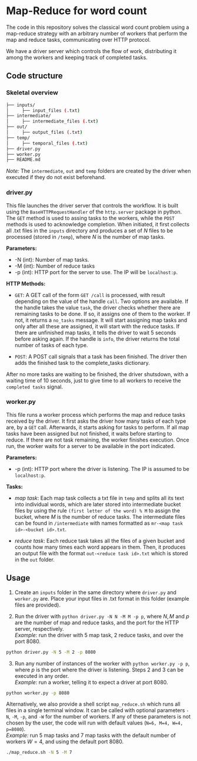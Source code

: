 # Map-Reduce for word count

The code in this repository solves the classical word count problem using a map-reduce strategy with an arbitrary number of workers that perform the map and reduce tasks, communicating over HTTP protocol.

We have a driver server which controls the flow of work, distributing it among the workers and keeping track of completed tasks.

## Code structure
### Skeletal overview

```bash
├── inputs/
│     ├── input_files (.txt)
├── intermediate/
│     ├── intermediate_files (.txt)
├── out/
│     ├── output_files (.txt)
├── temp/
│     ├── temporal_files (.txt)
├── driver.py
├── worker.py
├── README.md
```

*Note:* The `intermediate`, `out` and `temp` folders are created by the driver when executed if they do not exist beforehand.

### driver.py

This file launches the driver server that controls the workflow. It is built using the `BaseHTTPRequestHandler` of the `http.server` package in python. The `GET` method is used to assing tasks to the workers, while the `POST` methods is used to acknowledge completion. When initiated, it first collects all .txt files in the `inputs` directory and produces a set of $N$ files to be processed (stored in `/temp`), where $N$ is the number of map tasks.

**Parameters:**
- -N (int): Number of map tasks.
- -M (int): Number of reduce tasks
- -p (int): HTTP port for the server to use. The IP will be `localhost:p`.

**HTTP Methods:**

- `GET`: A GET call of the form `GET /call` is processed, with result depending on the value of the handle `call`. Two options are available. If the handle takes the value `task`, the driver checks whether there are remaining tasks to be done. If so, it assigns one of them to the worker. If not, it returns a `no_tasks` message. It will start assigning map tasks and only after all these are assigned, it will start with the reduce tasks. If there are unfinished map tasks, it tells the driver to wait 5 seconds before asking again. If the handle is `info`, the driver returns the total number of tasks of each type.

- `POST`: A POST call signals that a task has been finished. The driver then adds the finished task to the complete_tasks dictionary.

After no more tasks are waiting to be finished, the driver shutsdown, with a waiting time of 10 seconds, just to give time to all workers to receive the `completed tasks` signal.

### worker.py

This file runs a worker process which performs the map and reduce tasks received by the driver. It first asks the driver how many tasks of each type are, by a `GET` call. Afterwards, it starts asking for tasks to perform. If all map tasks have been assigned but not finished, it waits before starting to reduce. If there are not task remaining, the worker finishes execution. Once run, the worker waits for a server to be available in the port indicated.

**Parameters:**
- -p (int): HTTP port where the driver is listening. The IP is assumed to be `localhost:p`.

**Tasks:**
- *map task*: Each map task collects a txt file in `temp` and splits all its text into individual words, which are later stored into intermediate bucket files by using the rule `(first letter of the word) % M` to assign the bucket, where $M$ is the number of reduce tasks. The intermediate files can be found in `/intermediate` with names formatted as `mr-<map task id>-<bucket id>.txt`.

- *reduce task*: Each reduce task takes all the files of a given bucket and counts how many times each word appears in them. Then, it produces an output file with the format `out-<reduce task id>.txt` which is stored in the `out` folder.

## Usage

1. Create an `inputs` folder in the same directory where `driver.py` and `worker.py` are. Place your input files in .txt format in this folder (example files are provided).

2. Run the driver with `python driver.py -N N -M M -p p`, where $N,M$ and $p$ are the number of map and reduce tasks, and the port for the HTTP server, respectively.\
       *Example*: run the driver with 5 map task, 2 reduce tasks, and over the port 8080.
```bash
python driver.py -N 5 -M 2 -p 8080
```

3. Run any number of instances of the worker with `python worker.py -p p`, where $p$ is the port where the driver is listening. Steps 2 and 3 can be executed in any order. \
        *Example*: run a worker, telling it to expect a driver at port 8080.
```bash
python worker.py -p 8080
```

Alternatively, we also provide a shell script `map_reduce.sh` which runs all files in a single terminal window. It can be called with optional parameters `-N`, `-M`, `-p`, and `-W` for the number of workers. If any of these parameters is not chosen by the user, the code will run with default values (`N=6, M=4, W=4, p=8080`).\
*Example:* run 5 map tasks and 7 map tasks with the default number of workers $W=4$, and using the default port 8080.
```bash
./map_reduce.sh -N 5 -M 7
```
